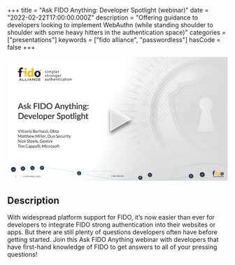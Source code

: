 +++
title = "Ask FIDO Anything: Developer Spotlight (webinar)"
date = "2022-02-22T17:00:00.000Z"
description = "Offering guidance to developers looking to implement WebAuthn (while standing shoulder to shoulder with some heavy hitters in the authentication space)"
categories = ["presentations"]
keywords = ["fido alliance", "passwordless"]
hasCode = false
+++

[!["Still image from presentation video"](images/cover.jpg)](https://event.on24.com/wcc/r/3636673/DD0230DD76418E2A838108E365F833DF)

## Description

With widespread platform support for FIDO, it’s now easier than ever for developers to integrate FIDO strong authentication into their websites or apps. But there are still plenty of questions developers often have before getting started. Join this Ask FIDO Anything webinar with developers that have first-hand knowledge of FIDO to get answers to all of your pressing questions!
